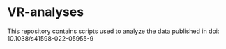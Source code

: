# VR-analyses
This repository contains scripts used to analyze the data published in doi: 10.1038/s41598-022-05955-9

